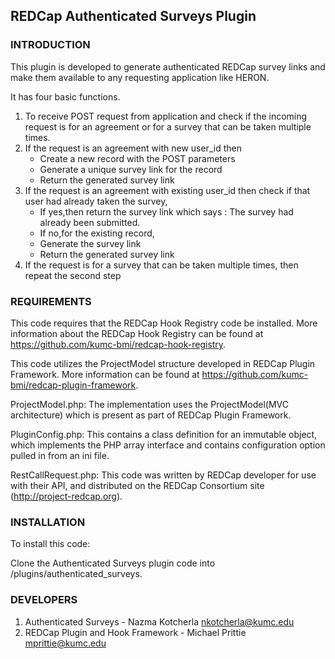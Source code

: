 ## REDCap Authenticated Surveys Plugin ##


### INTRODUCTION ###

This plugin is developed to generate authenticated REDCap survey links and make them available to  any requesting application like HERON. 

It has four basic functions.
1. To receive POST request from application and check if the incoming request is for an agreement or for a survey that can be taken multiple times.
2. If the request is an agreement with new user_id then
   * Create a new record with the POST parameters
   * Generate a unique survey link for the record
   * Return the generated survey link
3. If the request is an agreement with existing user_id then check if that user had already taken the survey, 
   * If yes,then return the survey link which says : The survey had already been submitted.
   * If no,for the existing record, 
   * Generate the survey link
   * Return the generated survey link
4. If the request is for a survey that can be taken multiple times, then repeat the second step

### REQUIREMENTS ###

This code requires that the REDCap Hook Registry code be installed. More information about the REDCap Hook Registry can be found at https://github.com/kumc-bmi/redcap-hook-registry.

This code utilizes the ProjectModel structure developed in REDCap Plugin Framework. More information can be found at  https://github.com/kumc-bmi/redcap-plugin-framework.

ProjectModel.php: The implementation uses the ProjectModel(MVC architecture) which is present as part of  REDCap Plugin Framework.

PluginConfig.php: This contains a class definition for an immutable object, which implements the PHP array interface and contains configuration option pulled in from an ini file.

RestCallRequest.php: This code was written by REDCap developer for use with their API, and distributed on the REDCap Consortium site (http://project-redcap.org).


### INSTALLATION ###

To install this code:

Clone the Authenticated Surveys plugin code into <redcap-root>/plugins/authenticated_surveys.


### DEVELOPERS ###

1. Authenticated Surveys - Nazma Kotcherla nkotcherla@kumc.edu
2. REDCap Plugin and Hook Framework - Michael Prittie mprittie@kumc.edu


